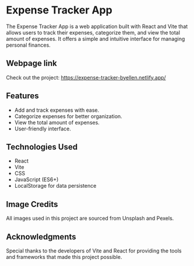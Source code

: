 # Expense Tracker App
The Expense Tracker App is a web application built with React and Vite that allows users to track their expenses, categorize them, and view the total amount of expenses. It offers a simple and intuitive interface for managing personal finances.

## Webpage link
Check out the project: https://expense-tracker-byellen.netlify.app/

## Features
- Add and track expenses with ease.
- Categorize expenses for better organization.
- View the total amount of expenses.
- User-friendly interface.

## Technologies Used
- React
- Vite
- CSS
- JavaScript (ES6+)
- LocalStorage for data persistence

## Image Credits
All images used in this project are sourced from Unsplash and Pexels.

## Acknowledgments
Special thanks to the developers of Vite and React for providing the tools and frameworks that made this project possible.
